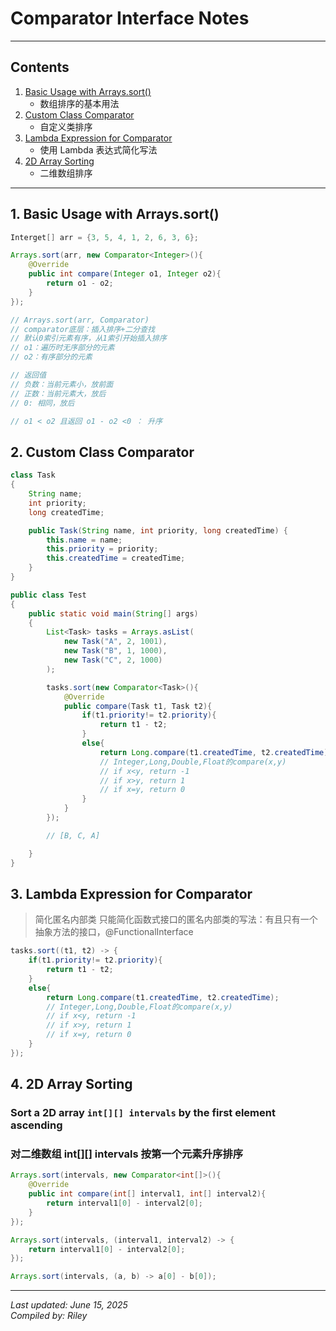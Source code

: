 # Comparator Interface Notes

---

## Contents 

1. [Basic Usage with Arrays.sort()](#1-basic-usage-with-arrayssort)
   - 数组排序的基本用法
2. [Custom Class Comparator](#2-custom-class-comparator)
   - 自定义类排序
3. [Lambda Expression for Comparator](#3-lambda-expression-for-comparator)
   - 使用 Lambda 表达式简化写法
4. [2D Array Sorting](#4-2d-array-sorting)
   - 二维数组排序

---

## 1. Basic Usage with Arrays.sort()
```java
Interget[] arr = {3, 5, 4, 1, 2, 6, 3, 6};

Arrays.sort(arr, new Comparator<Integer>(){
    @Override
    public int compare(Integer o1, Integer o2){
        return o1 - o2;
    }
});

// Arrays.sort(arr, Comparator)
// comparator底层：插入排序+二分查找
// 默认0索引元素有序，从1索引开始插入排序
// o1：遍历时无序部分的元素
// o2：有序部分的元素

// 返回值
// 负数：当前元素小，放前面
// 正数：当前元素大，放后
// 0: 相同，放后 

// o1 < o2 且返回 o1 - o2 <0 ： 升序
```

## 2. Custom Class Comparator

```java
class Task
{
    String name;
    int priority;
    long createdTime;

    public Task(String name, int priority, long createdTime) {
        this.name = name;
        this.priority = priority;
        this.createdTime = createdTime;
    }
}
```

```java
public class Test
{
    public static void main(String[] args)
    {
        List<Task> tasks = Arrays.asList(
            new Task("A", 2, 1001),
            new Task("B", 1, 1000),
            new Task("C", 2, 1000)
        );

        tasks.sort(new Comparator<Task>(){
            @Override
            public compare(Task t1, Task t2){
                if(t1.priority!= t2.priority){
                    return t1 - t2;
                }
                else{
                    return Long.compare(t1.createdTime, t2.createdTime);
                    // Integer,Long,Double,Float的compare(x,y)
                    // if x<y, return -1
                    // if x>y, return 1
                    // if x=y, return 0
                }
            }
        });

        // [B, C, A]

    }
}
```
## 3. Lambda Expression for Comparator

> 简化匿名内部类
> 只能简化函数式接口的匿名内部类的写法：有且只有一个抽象方法的接口，@FunctionalInterface

```java
tasks.sort((t1, t2) -> {
    if(t1.priority!= t2.priority){
        return t1 - t2;
    }
    else{
        return Long.compare(t1.createdTime, t2.createdTime);
        // Integer,Long,Double,Float的compare(x,y)
        // if x<y, return -1
        // if x>y, return 1
        // if x=y, return 0
    }
});
```

## 4. 2D Array Sorting

### Sort a 2D array `int[][] intervals` by the first element ascending
### 对二维数组 int[][] intervals 按第一个元素升序排序

```java
Arrays.sort(intervals, new Comparator<int[]>(){
    @Override
    public int compare(int[] interval1, int[] interval2){
        return interval1[0] - interval2[0];
    }
});

Arrays.sort(intervals, (interval1, interval2) -> {
    return interval1[0] - interval2[0];
});

Arrays.sort(intervals, (a, b) -> a[0] - b[0]);

```

---

_Last updated: June 15, 2025_  
_Compiled by: Riley_